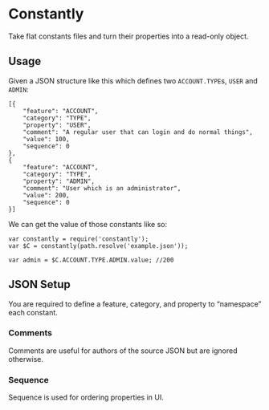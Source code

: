 # Constantly

Take flat constants files and turn their properties into a read-only object.

## Usage

Given a JSON structure like this which defines two `ACCOUNT.TYPE`s, `USER` and `ADMIN`:

    [{
        "feature": "ACCOUNT",
        "category": "TYPE",
        "property": "USER",
        "comment": "A regular user that can login and do normal things",
        "value": 100,
        "sequence": 0
    },
    {
        "feature": "ACCOUNT",
        "category": "TYPE",
        "property": "ADMIN",
        "comment": "User which is an administrator",
        "value": 200,
        "sequence": 0
    }]

We can get the value of those constants like so:

    var constantly = require('constantly');
    var $C = constantly(path.resolve('example.json'));

    var admin = $C.ACCOUNT.TYPE.ADMIN.value; //200


## JSON Setup

You are required to define a feature, category, and property to “namespace” each constant.

### Comments
Comments are useful for authors of the source JSON but are ignored otherwise.

### Sequence
Sequence is used for ordering properties in UI.
